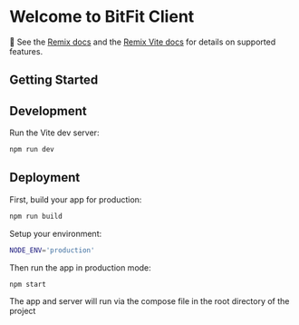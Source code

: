 # Welcome to BitFit Client

📖 See the [Remix docs](https://remix.run/docs) and the [Remix Vite docs](https://remix.run/docs/en/main/future/vite) for details on supported features.

## Getting Started

## Development

Run the Vite dev server:

```sh
npm run dev
```

## Deployment

First, build your app for production:

```sh
npm run build
```

Setup your environment:

```sh
NODE_ENV='production'
```

Then run the app in production mode:

```sh
npm start
```

The app and server will run via the compose file in the root directory of the project
